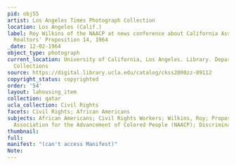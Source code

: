 ```yaml
---
pid: obj55
artist: Los Angeles Times Photograph Collection
location: Los Angeles (Calif.)
label: Roy Wilkins of the NAACP at news conference about California Association of
  Realtors' Proposition 14, 1964
_date: 12-02-1964
object_type: photograph
current_location: University of California, Los Angeles. Library. Department of Special
  Collections
source: https://digital.library.ucla.edu/catalog/ckss2000zz-89112
copyright_status: copyrighted
order: '54'
layout: lahousing_item
collection: qatar
ucla_collection: Civil Rights
facets: Civil Rights; African Americans
subjects: African Americans; Civil Rights Workers; Wilkins, Roy; Proposition 14; National
  Association for the Advancement of Colored People (NAACP); Discrimination in Housing
thumbnail:
full:
manifest: "(can't access Manifest)"
Note:
---
```

